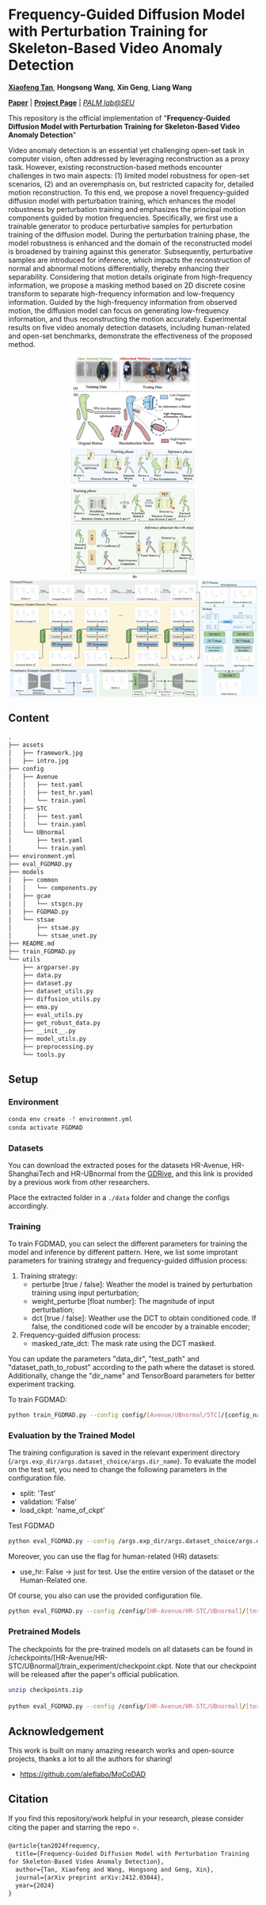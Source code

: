# Frequency-Guided Diffusion Model with Perturbation Training for Skeleton-Based Video Anomaly Detection
**[Xiaofeng Tan](https://xiaofeng-tan.github.io/)**, **Hongsong Wang**, **Xin Geng**, **Liang Wang**



[**Paper**](https://arxiv.org/abs/2412.03044) | [**Project Page**](https://xiaofeng-tan.github.io/projects/FG-Diff/index.html) | *[PALM lab@SEU](https://palm.seu.edu.cn/)*

This repository is the official implementation of  "**Frequency-Guided Diffusion Model with Perturbation Training for Skeleton-Based Video Anomaly Detection**"

<!-- Visit our [**webpage**](https://www.pinlab.org/coskad) for more details. -->
Video anomaly detection is an essential yet challenging open-set task in computer vision, often addressed by leveraging reconstruction as a proxy task. However, existing reconstruction-based methods encounter challenges in two main aspects: (1) limited model robustness for open-set scenarios, (2) and an overemphasis on, but restricted capacity for, detailed motion reconstruction. To this end, we propose a novel frequency-guided diffusion model with perturbation training, which enhances the model robustness by perturbation training and emphasizes the principal motion components guided by motion frequencies. Specifically, we first use a trainable generator to produce perturbative samples for perturbation training of the diffusion model. During the perturbation training phase, the model robustness is enhanced and the domain of the reconstructed model is broadened by training against this generator. Subsequently, perturbative samples are introduced for inference, which impacts the reconstruction of normal and abnormal motions differentially, thereby enhancing their separability. Considering that motion details originate from high-frequency information, we propose a masking method based on 2D discrete cosine transform to separate high-frequency information and low-frequency information. Guided by the high-frequency information from observed motion, the diffusion model can focus on generating low-frequency information, and thus reconstructing the motion accurately. Experimental results on five video anomaly detection datasets, including human-related and open-set benchmarks, demonstrate the effectiveness of the proposed method. 

<img src="assets/intro.png" alt="teaser" style="width: 50%; display: block; margin: auto;"/>
<img src="assets/intro_method.png" alt="teaser" style="width: 50%; display: block; margin: auto;"/>
<img src="assets/framework.png" alt="teaser" style="width: 100%; display: block; margin: auto;"/>

## Content
```
.
├── assets
│   ├── framework.jpg
│   ├── intro.jpg
├── config
│   ├── Avenue
│   │   ├── test.yaml
│   │   ├── test_hr.yaml
│   │   └── train.yaml
│   ├── STC
│   │   ├── test.yaml
│   │   └── train.yaml
│   └── UBnormal
│       ├── test.yaml
│       └── train.yaml
├── environment.yml
├── eval_FGDMAD.py
├── models
│   ├── common
│   │   └── components.py
│   ├── gcae
│   │   └── stsgcn.py
│   ├── FGDMAD.py
│   └── stsae
│       ├── stsae.py
│       └── stsae_unet.py
├── README.md
├── train_FGDMAD.py
└── utils
    ├── argparser.py
    ├── data.py
    ├── dataset.py
    ├── dataset_utils.py
    ├── diffusion_utils.py
    ├── ema.py
    ├── eval_utils.py
    ├── get_robust_data.py
    ├── __init__.py
    ├── model_utils.py
    ├── preprocessing.py
    └── tools.py
```

## Setup
### Environment
```sh
conda env create -f environment.yml
conda activate FGDMAD
```

### Datasets
You can download the extracted poses for the datasets HR-Avenue, HR-ShanghaiTech and HR-UBnormal from the [GDRive](https://drive.google.com/drive/folders/1aUDiyi2FCc6nKTNuhMvpGG_zLZzMMc83?usp=drive_link), and this link is provided by a previous work from other researchers.

Place the extracted folder in a `./data` folder and change the configs accordingly.


### **Training** 

To train FGDMAD, you can select the different parameters for training the model and inference by different pattern. Here, we list some improtant parameters for training strategy and frequency-guided diffusion process:
1. Training strategy:
   - perturbe [true / false]: Weather the model is trained by perturbation training using input perturbation;
   - weight_perturbe [float number]: The magnitude of input perturbation;
   - dct [true / false]: Weather use the DCT to obtain conditioned code. If false, the conditioned code will be encoder by a trainable encoder;
2. Frequency-guided diffusion process:
    -  masked_rate_dct: The mask rate using the DCT masked.

You can update the parameters "data_dir", "test_path" and "dataset_path_to_robust" according to the path where the dataset is stored. Additionally, change the "dir_name" and TensorBoard parameters for better experiment tracking.

To train FGDMAD:
``` sh
python train_FGDMAD.py --config config/[Avenue/UBnormal/STC]/{config_name}.yaml
```


### **Evaluation by the Trained Model**
The training configuration is saved in the relevant experiment directory (`/args.exp_dir/args.dataset_choice/args.dir_name`). 
To evaluate the model on the test set, you need to change the following parameters in the configuration file. 

- split: 'Test'
- validation: 'False'
- load_ckpt: 'name_of_ckpt'

Test FGDMAD
```sh
python eval_FGDMAD.py --config /args.exp_dir/args.dataset_choice/args.dir_name/config.yaml
```
Moreover, you can use the flag for human-related (HR) datasets:
- use_hr: False -> just for test. Use the entire version of the dataset or the Human-Related one.

Of course, you also can use the provided configuration file.
```sh
python eval_FGDMAD.py --config /config/[HR-Avenue/HR-STC/UBnormal]/[test.yaml/test_hr.yaml]
```

### **Pretrained Models**

The checkpoints for the pre-trained models on all datasets can be found in /checkpoints/[HR-Avenue/HR-STC/UBnormal]/train_experiment/checkpoint.ckpt. Note that our checkpoint will be released after the paper's official publication.

```sh
unzip checkpoints.zip

python eval_FGDMAD.py --config /config/[HR-Avenue/HR-STC/UBnormal]/[test.yaml/test_hr.yaml]
```
## Acknowledgement

This work is built on many amazing research works and open-source projects, thanks a lot to all the authors for sharing!

- https://github.com/aleflabo/MoCoDAD

## Citation
If you find this repository/work helpful in your research, please consider citing the paper and starring the repo ⭐.

```
@article{tan2024frequency,
  title={Frequency-Guided Diffusion Model with Perturbation Training for Skeleton-Based Video Anomaly Detection},
  author={Tan, Xiaofeng and Wang, Hongsong and Geng, Xin},
  journal={arXiv preprint arXiv:2412.03044},
  year={2024}
}
```
